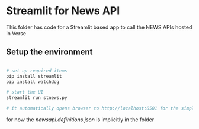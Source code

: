 # Streamlit for News API

This folder has code for a Streamlit based app to call the NEWS APIs hosted in Verse

## Setup the environment

```sh

# set up required items 
pip install streamlit
pip install watchdog

# start the UI
streamlit run stnews.py

# it automatically opens browser to http://localhost:8501 for the simple UI
```

for now the *newsapi.definitions.json* is implicitly in the folder